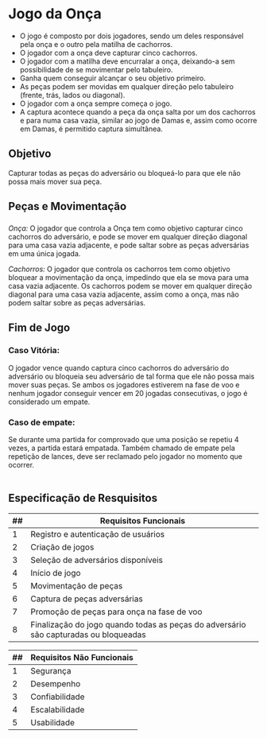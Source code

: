 # Jogo da Onça

- O jogo é composto por dois jogadores, sendo um deles responsável pela onça e o outro pela matilha de cachorros.
- O jogador com a onça deve capturar cinco cachorros.
- O jogador com a matilha deve encurralar a onça, deixando-a sem possibilidade de se movimentar pelo tabuleiro.
- Ganha quem conseguir alcançar o seu objetivo primeiro.
- As peças podem ser movidas em qualquer direção pelo tabuleiro (frente, trás, lados ou diagonal).
- O jogador com a onça sempre começa o jogo.
- A captura acontece quando a peça da onça salta por um dos cachorros e para numa casa vazia, similar ao jogo de Damas e, assim como ocorre em Damas, é permitido captura simultânea.


## Objetivo

Capturar todas as peças do adversário ou bloqueá-lo para que ele não possa mais mover sua peça.

## Peças e  Movimentação

###
*Onça:* O jogador que controla a Onça tem como objetivo capturar cinco cachorros do adversário, e pode se mover em qualquer direção diagonal para uma casa vazia adjacente, e pode saltar sobre as peças adversárias em uma única jogada.

*Cachorros:* O jogador que controla os cachorros tem como objetivo bloquear a movimentação da onça, impedindo que ela se mova para uma casa vazia adjacente. Os cachorros podem se mover em qualquer direção diagonal para uma casa vazia adjacente, assim como a onça, mas não podem saltar sobre as peças adversárias.

## Fim de Jogo

### Caso Vitória: 
O jogador vence quando captura cinco cachorros do adversário do adversário ou bloqueia seu adversário de tal forma que ele não possa mais mover suas peças. Se ambos os jogadores estiverem na fase de voo e nenhum jogador conseguir vencer em 20 jogadas consecutivas, o jogo é considerado um empate.

### Caso de empate: 
Se durante uma partida for comprovado que uma
posição se repetiu 4 vezes, a partida estará empatada. Também chamado
de empate pela repetição de lances, deve ser reclamado pelo jogador no
momento que ocorrer. 
<br><br>
## Especificação de Resquisitos

| ## | Requisitos Funcionais                                              |
|---|--------------------------------------------------------------------|
| 1 | Registro e autenticação de usuários                                 |
| 2 | Criação de jogos                                                    |
| 3 | Seleção de adversários disponíveis                                  |
| 4 | Início de jogo                                                      |
| 5 | Movimentação de peças                                               |
| 6 | Captura de peças adversárias                                         |
| 7 | Promoção de peças para onça na fase de voo                           |
| 8 | Finalização do jogo quando todas as peças do adversário são capturadas ou bloqueadas |

| ## | Requisitos Não Funcionais |
|---|---------------------------|
| 1 | Segurança                 |
| 2 | Desempenho                |
| 3 | Confiabilidade            |
| 4 | Escalabilidade            |
| 5 | Usabilidade               |
